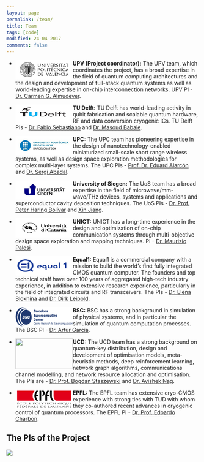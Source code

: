 ```yaml
---
layout: page
permalink: /team/
title: Team
tags: [code]
modified: 24-04-2017
comments: false
---
```


<!---
	Details about sidebar info is provided inside _data/navigation.yml file
-->
 


+ <img align="left" width="150" height="50" src="/images/UPV.jpg"> **UPV (Project coordinator):** The UPV team, which coordinates the project, has a broad expertise in the field of quantum computing architectures and the design and development of full-stack quantum systems as well as world-leading expertise in on-chip interconnection networks. UPV PI - [Dr. Carmen G. Almudever](https://www.linkedin.com/in/carmengalmudever/).

+ <img align="left" width="150" height="50" src="/images/TUD.png"> **TU Delft:** TU Delft has world-leading activity in qubit fabrication and scalable quantum hardware, RF and data conversion cryogenic ICs. TU Delft PIs - [Dr. Fabio Sebastiano](http://www.fabiosebastiano.org/wp/) and [Dr. Masoud Babaie](https://elca.tudelft.nl/People/bio.php?id=277). 

+ <img align="left" width="150" height="50" src="/images/upc.jpg"> **UPC:** The UPC team has pioneering expertise in the design of nanotechnology-enabled miniaturized small-scale short range wireless systems, as well as design space exploration methodologies for complex multi-layer systems. The UPC PIs - [Prof. Dr. Eduard Alarcón](https://eel.upc.edu/ca/personal/pagines-personals/Eduard_Alarcon/Eduard_Alarcon) and [Dr. Sergi Abadal](https://sergiabadal.com/).

+ <img align="left" width="150" height="50" src="/images/uos.jpg"> **University of Siegen:** The UoS team has a broad expertise in the field of microwave/mm-wave/THz devices, systems and applications and superconductor cavity deposition techniques. The UoS PIs - [Dr. Prof. Peter Haring Bolívar](http://www.grk1564.uni-siegen.de/de/bolivar-peter-haring) and [Xin Jiang](https://www.mb.uni-siegen.de/lot/lehrstuhl/mitarbeiter/jiang/index.html.en?lang=en).

+ <img align="left" width="150" height="50" src="/images/UNICT.png"> **UNICT:** UNICT has a long-time experience in the design and optimization of on-chip communication systems through multi-objective design space exploration and mapping techniques. PI - [Dr. Maurizio Palesi](http://utenti.dieei.unict.it/users/mpalesi/).

+ <img align="left" width="150" height="50" src="/images/Equal1.png"> **Equal1:** Equal1 is a commercial company with a mission to build the world’s first fully integrated CMOS quantum computer. The founders and top technical staff have over 100 years of aggregated high-tech industry experience, in addition to extensive research experience, particularly in the field of integrated circuits and RF transceivers. The PIs - [Dr. Elena Blokhina](https://www.equal1.com/about) and [Dr. Dirk Leipold](https://www.equal1.com/about).

+ <img align="left" width="150" height="50" src="/images/BSC.jpg"> **BSC:** BSC has a strong background in simulation of physical systems, and in particular the simulation of quantum computation processes. The BSC PI - [Dr. Artur Garcia](https://www.bsc.es/garcia-saez-artur).


+ <img align="left" width="150" height="80" src="/images/‎ucd.png"> **UCD:** The UCD team has a strong background on quantum-key distribution, design and development of optimisation models, meta-heuristic methods, deep reinforcement learning, network graph algorithms, communications channel modelling, and network resource allocation and optimisation. The PIs are - [Dr. Prof. Bogdan Staszewski](http://www.bogdanst.com/) and [Dr. Avishek Nag](https://people.ucd.ie/avishek.nag).

+ <img align="left" width="150" height="50" src="/images/EPFL.png"> **EPFL:** The EPFL team has extensive cryo-CMOS experience with strong ties with TUD with whom they co-authored recent advances in cryogenic control of quantum processors. The EPFL PI - [Dr. Prof. Edoardo Charbon](https://people.epfl.ch/edoardo.charbon?lang=en).

## The PIs of the Project

<img src="/images/AllPI.png">




 




